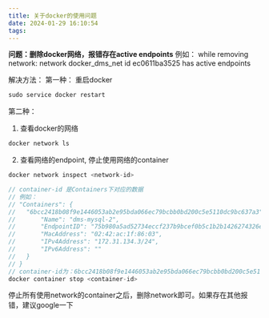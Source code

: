 ```yaml
---
title: 关于docker的使用问题
date: 2024-01-29 16:10:54
tags:
---
```


**问题：删除docker网络，报错存在active endpoints**
例如： while removing network: network docker_dms_net id ec0611ba3525 has active endpoints

解决方法：
第一种：
重启docker
```js
sudo service docker restart
```

第二种：
1. 查看docker的网络
```js
docker network ls
```

2. 查看网络的endpoint, 停止使用网络的container
```js
docker network inspect <network-id>

// container-id 是Containers下对应的数据
// 例如：
// "Containers": {
//   "6bcc2418b08f9e1446053ab2e95bda066ec79bcbb0bd200c5e5110dc9bc637a3": {
//       "Name": "dms-mysql-2",
//       "EndpointID": "75b980a5ad52734eccf237b9bcef0b5c1b2b1426274326eb317d006aceac3eff",
//       "MacAddress": "02:42:ac:1f:86:03",
//       "IPv4Address": "172.31.134.3/24",
//       "IPv6Address": ""
//   }
// }
// container-id为：6bcc2418b08f9e1446053ab2e95bda066ec79bcbb0bd200c5e5110dc9bc637a3
docker container stop <container-id>
```

停止所有使用network的container之后，删除network即可。如果存在其他报错，建议google一下